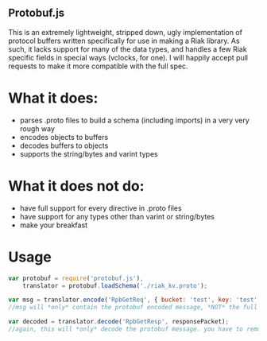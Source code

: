 Protobuf.js
-----------

This is an extremely lightweight, stripped down, ugly implementation of protocol buffers written specifically for use in making a Riak library. As such, it lacks support for many of the data types, and handles a few Riak specific fields in special ways (vclocks, for one). I will happily accept pull requests to make it more compatible with the full spec.

What it does:
=============

* parses .proto files to build a schema (including imports) in a very very rough way
* encodes objects to buffers
* decodes buffers to objects
* supports the string/bytes and varint types

What it does not do:
====================

* have full support for every directive in .proto files
* have support for any types other than varint or string/bytes
* make your breakfast


Usage
=====

```javascript
var protobuf = require('protobuf.js'),
    translator = protobuf.loadSchema('./riak_kv.proto');

var msg = translator.encode('RpbGetReq', { bucket: 'test', key: 'test' });
//msg will *only* contain the protobuf encoded message, *NOT* the full riak packet

var decoded = translator.decode('RpbGetResp', responsePacket);
//again, this will *only* decode the protobuf message. you have to remove the riak header yourself
```
